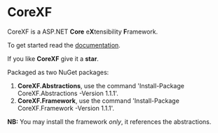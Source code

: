 # CoreXF
CoreXF is a ASP.NET **Core** e**X**tensibility **F**ramework. 

To get started read the [documentation](https://code-solidi.github.io/CoreXF/).

If you like **CoreXF** give it a **star**.

Packaged as two NuGet packages: 
1. **CoreXF.Abstractions**, use the command 'Install-Package CoreXF.Abstractions -Version 1.1.1'.
2. **CoreXF.Framework**, use the command 'Install-Package CoreXF.Framework -Version 1.1.1'.

**NB:** You may install the framework *only*, it references the abstractions.
